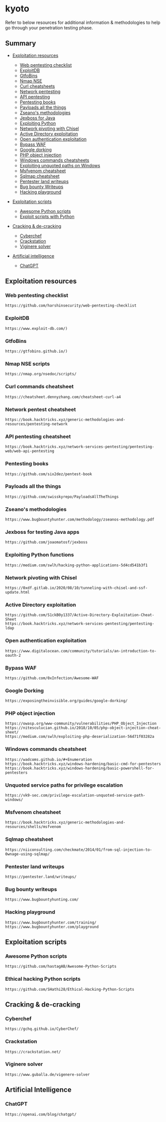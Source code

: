 # kyoto
Refer to below resources for additional information & methodologies to help go through your penetration testing phase.

## Summary
* [Exploitation resources](#exploitation-resources)
  * [Web pentesting checklist](#web-pentesting-checklist)
  * [ExploitDB](#exploitdb)
  * [GtfoBins](#gtfobins)
  * [Nmap NSE](#nmap-nse-scripts)
  * [Curl cheatsheets](#curl-commands-cheatsheet)
  * [Network pentesting](#network-pentest-cheatsheet)
  * [API pentesting](#api-pentesting-cheatsheet)
  * [Pentesting books](#pentesting-books)
  * [Payloads all the things](#payloads-all-the-things)
  * [Zseano's methodologies](#zseanos-methodologies)
  * [Jexboss for Java](#jexboss-for-testing-java-apps)
  * [Exploiting Python](#exploiting-python-functions)
  * [Network pivoting with Chisel](#network-pivoting-with-chisel)
  * [Active Directory exploitation](#active-directory-exploitation)
  * [Open authentication exploitation](#open-authentication-exploitation)
  * [Bypass WAF](#bypass-waf)
  * [Google dorking](#google-dorking)
  * [PHP object injection](#php-object-injection)
  * [Windows commands cheatsheets](#windows-commands-cheatsheet)
  * [Exploiting unquoted paths on Windows](#unquoted-service-paths-for-privilege-escalation)
  * [Msfvenom cheatsheet](#msfvenom-cheatsheet)
  * [Sqlmap cheatsheet](#sqlmap-cheatsheet)
  * [Pentester land writeups](#pentester-land-writeups)
  * [Bug bounty Writeups](#bug-bounty-writeups)
  * [Hacking playground](#hacking-playground)
  
  
* [Exploitation scripts](#exploitation-scripts)
  * [Awesome Python scripts](#awesome-python-scripts)
  * [Exploit scripts with Python](#ethical-hacking-python-scripts)
* [Cracking & de-cracking](#cracking--de-cracking)
  * [Cyberchef](#cyberchef)
  * [Crackstation](#crackstation)
  * [Viginere solver](#viginere-solver)
* [Artificial intelligence](#artificial-intelligence)
  * [ChatGPT](#chatgpt)

## Exploitation resources
### Web pentesting checklist
```
https://github.com/harshinsecurity/web-pentesting-checklist
```
### ExploitDB
```
https://www.exploit-db.com/)
```
### GtfoBins
```
https://gtfobins.github.io/)
```
### Nmap NSE scripts
```
https://nmap.org/nsedoc/scripts/
```
### Curl commands cheatsheet
```
https://cheatsheet.dennyzhang.com/cheatsheet-curl-a4
```
### Network pentest cheatsheet
```
https://book.hacktricks.xyz/generic-methodologies-and-resources/pentesting-network
```
### API pentesting cheatsheet
```
https://book.hacktricks.xyz/network-services-pentesting/pentesting-web/web-api-pentesting
```
### Pentesting books
```
https://github.com/six2dez/pentest-book
```
### Payloads all the things
```
https://github.com/swisskyrepo/PayloadsAllTheThings
```
### Zseano's methodologies
```
https://www.bugbountyhunter.com/methodology/zseanos-methodology.pdf
```
### Jexboss for testing Java apps
```
https://github.com/joaomatosf/jexboss
```
### Exploiting Python functions
```
https://medium.com/swlh/hacking-python-applications-5d4cd541b3f1
```
### Network pivoting with Chisel
```
https://0xdf.gitlab.io/2020/08/10/tunneling-with-chisel-and-ssf-update.html
```
### Active Directory exploitation
```
https://github.com/S1ckB0y1337/Active-Directory-Exploitation-Cheat-Sheet
https://book.hacktricks.xyz/network-services-pentesting/pentesting-ldap
```
### Open authentication exploitation
```
https://www.digitalocean.com/community/tutorials/an-introduction-to-oauth-2
```
### Bypass WAF
```
https://github.com/0xInfection/Awesome-WAF
```
### Google Dorking
```
https://exposingtheinvisible.org/guides/google-dorking/
```
### PHP object injection
```
https://owasp.org/www-community/vulnerabilities/PHP_Object_Injection
https://nitesculucian.github.io/2018/10/05/php-object-injection-cheat-sheet/
https://medium.com/swlh/exploiting-php-deserialization-56d71f03282a
```
### Windows commands cheatsheet
```
https://wadcoms.github.io/#+Enumeration
https://book.hacktricks.xyz/windows-hardening/basic-cmd-for-pentesters
https://book.hacktricks.xyz/windows-hardening/basic-powershell-for-pentesters
```
### Unquoted service paths for privilege escalation
```
https://vk9-sec.com/privilege-escalation-unquoted-service-path-windows/
```
### Msfvenom cheatsheet
```
https://book.hacktricks.xyz/generic-methodologies-and-resources/shells/msfvenom
```
### Sqlmap cheatsheet
```
https://niiconsulting.com/checkmate/2014/01/from-sql-injection-to-0wnage-using-sqlmap/
```
### Pentester land writeups
```
https://pentester.land/writeups/
```
### Bug bounty writeups
```
https://www.bugbountyhunting.com/
```
### Hacking playground
```
https://www.bugbountyhunter.com/training/
https://www.bugbountyhunter.com/playground
```

## Exploitation scripts
### Awesome Python scripts
```
https://github.com/hastagAB/Awesome-Python-Scripts
```
### Ethical hacking Python scripts
```
https://github.com/SHathi28/Ethical-Hacking-Python-Scripts
```

## Cracking & de-cracking
### Cyberchef
```
https://gchq.github.io/CyberChef/
```
### Crackstation
```
https://crackstation.net/
```
### Viginere solver
```
https://www.guballa.de/vigenere-solver
```

## Artificial Intelligence
### ChatGPT
```
https://openai.com/blog/chatgpt/
```

